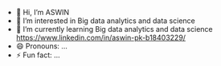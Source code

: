 - 👋 Hi, I’m ASWIN
- 👀 I’m interested in Big data analytics and data science
- 🌱 I’m currently learning Big data analytics and data science
https://www.linkedin.com/in/aswin-pk-b18403229/
- 😄 Pronouns: ...
- ⚡ Fun fact: ...

<!---
aswin1012/aswin1012 is a ✨ special ✨ repository because its `README.md` (this file) appears on your GitHub profile.
You can click the Preview link to take a look at your changes.
--->
